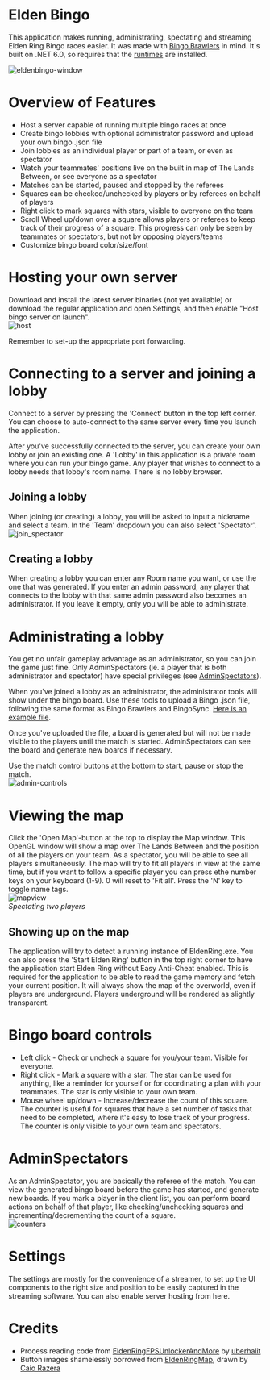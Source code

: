 # Elden Bingo
This application makes running, administrating, spectating and streaming Elden Ring Bingo races easier. It was made with [Bingo Brawlers](https://bingobrawlers.com) in mind. It's built on .NET 6.0, so requires that the [runtimes](https://dotnet.microsoft.com/en-us/download/dotnet/thank-you/runtime-6.0.16-windows-x64-installer) are installed.

![eldenbingo-window](https://user-images.githubusercontent.com/604653/235782762-8af61e81-fd18-4ec0-87c8-e2893d895c85.png)  

# Overview of Features
* Host a server capable of running multiple bingo races at once
* Create bingo lobbies with optional administrator password and upload your own bingo .json file
* Join lobbies as an individual player or part of a team, or even as spectator
* Watch your teammates' positions live on the built in map of The Lands Between, or see everyone as a spectator
* Matches can be started, paused and stopped by the referees
* Squares can be checked/unchecked by players or by referees on behalf of players
* Right click to mark squares with stars, visible to everyone on the team
* Scroll Wheel up/down over a square allows players or referees to keep track of their progress of a square. This progress can only be seen by teammates or spectators, but not by opposing players/teams
* Customize bingo board color/size/font

# Hosting your own server
Download and install the latest server binaries (not yet available) or download the regular application and open Settings, and then enable "Host bingo server on launch".  
![host](https://user-images.githubusercontent.com/604653/235767838-ae5752a7-e9e7-4abb-a1d1-c8e6a59292aa.png)

Remember to set-up the appropriate port forwarding.

# Connecting to a server and joining a lobby
Connect to a server by pressing the 'Connect' button in the top left corner. You can choose to auto-connect to the same server every time you launch the application.

After you've successfully connected to the server, you can create your own lobby or join an existing one. A 'Lobby' in this application is a private room where you can run your bingo game. Any player that wishes to connect to a lobby needs that lobby's room name. There is no lobby browser.

## Joining a lobby
When joining (or creating) a lobby, you will be asked to input a nickname and select a team. In the 'Team' dropdown you can also select 'Spectator'.  
![join_spectator](https://user-images.githubusercontent.com/604653/235904929-2adf97ee-e6c4-4fc3-a8c7-586c383453d1.png)

## Creating a lobby
When creating a lobby you can enter any Room name you want, or use the one that was generated. If you enter an admin password, any player that connects to the lobby with that same admin password also becomes an administrator. If you leave it empty, only you will be able to administrate.

# Administrating a lobby
You get no unfair gameplay advantage as an administrator, so you can join the game just fine. Only AdminSpectators (ie. a player that is both administrator and spectator) have special privileges (see [AdminSpectators](#adminspectators)).

When you've joined a lobby as an administrator, the administrator tools will show under the bingo board. Use these tools to upload a Bingo .json file, following the same format as Bingo Brawlers and BingoSync. [Here is an example file](https://bingobrawlers.com/files/bingo-brawlers.json).

Once you've uploaded the file, a board is generated but will not be made visible to the players until the match is started. AdminSpectators can see the board and generate new boards if necessary.

Use the match control buttons at the bottom to start, pause or stop the match.  
![admin-controls](https://user-images.githubusercontent.com/604653/235774234-1d690243-9827-4510-9e51-a0befd3f0b78.png)  

# Viewing the map
Click the 'Open Map'-button at the top to display the Map window. This OpenGL window will show a map over The Lands Between and the position of all the players on your team. As a spectator, you will be able to see all players simultaneously. The map will try to fit all players in view at the same time, but if you want to follow a specific player you can press ethe number keys on your keyboard (1-9). 0 will reset to 'Fit all'. Press the 'N' key to toggle name tags.  
![mapview](https://user-images.githubusercontent.com/604653/235779143-aa708a4e-0443-49fb-96b7-b8c3dce73e67.png)  
*Spectating two players*

## Showing up on the map
The application will try to detect a running instance of EldenRing.exe. You can also press the 'Start Elden Ring' button in the top right corner to have the application start Elden Ring without Easy Anti-Cheat enabled. This is required for the application to be able to read the game memory and fetch your current position. It will always show the map of the overworld, even if players are underground. Players underground will be rendered as slightly transparent.

# Bingo board controls
* Left click - Check or uncheck a square for you/your team. Visible for everyone.
* Right click - Mark a square with a star. The star can be used for anything, like a reminder for yourself or for coordinating a plan with your teammates. The star is only visible to your own team.
* Mouse wheel up/down - Increase/decrease the count of this square. The counter is useful for squares that have a set number of tasks that need to be completed, where it's easy to lose track of your progress. The counter is only visible to your own team and spectators.

# AdminSpectators
As an AdminSpectator, you are basically the referee of the match. You can view the generated bingo board before the game has started, and generate new boards. If you mark a player in the client list, you can perform board actions on behalf of that player, like checking/unchecking squares and incrementing/decrementing the count of a square.  
![counters](https://user-images.githubusercontent.com/604653/235781324-d6e7f488-9c25-4920-b6be-682e061e8987.png)  

# Settings
The settings are mostly for the convenience of a streamer, to set up the UI components to the right size and position to be easily captured in the streaming software. You can also enable server hosting from here.

# Credits
* Process reading code from [EldenRingFPSUnlockerAndMore](https://github.com/uberhalit/EldenRingFpsUnlockAndMore) by [uberhalit](https://github.com/uberhalit)
* Button images shamelessly borrowed from [EldenRingMap](https://eldenringmap.com), drawn by [Caio Razera](https://dcaier.artstation.com/)
